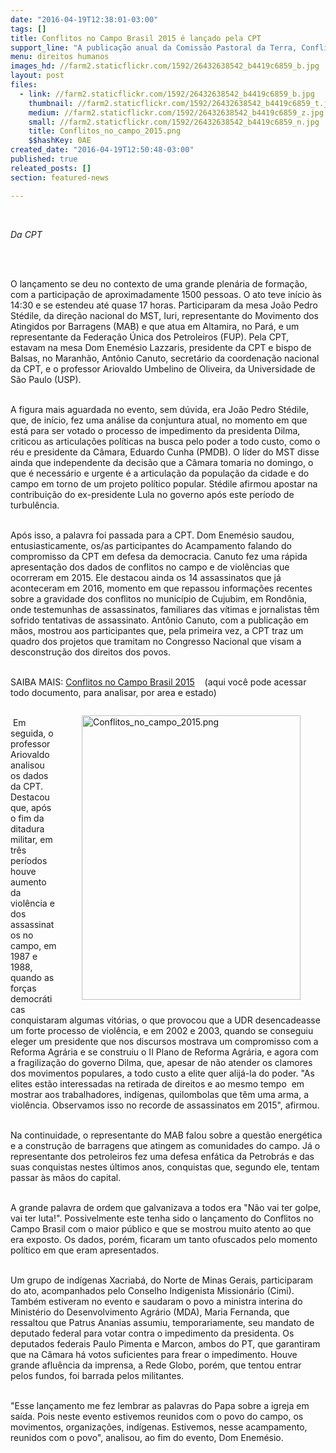 ```yaml
---
date: "2016-04-19T12:38:01-03:00"
tags: []
title: Conflitos no Campo Brasil 2015 é lançado pela CPT
support_line: "A publicação anual da Comissão Pastoral da Terra, Conflitos no Campo Brasil 2015, foi lançada na última sexta-feira (15) em ato no Acampamento Nacional pela Democracia e Contra o Golpe, em frente ao Estádio Mané Garrincha, em Brasília."
menu: direitos humanos
images_hd: //farm2.staticflickr.com/1592/26432638542_b4419c6859_b.jpg
layout: post
files:
  - link: //farm2.staticflickr.com/1592/26432638542_b4419c6859_b.jpg
    thumbnail: //farm2.staticflickr.com/1592/26432638542_b4419c6859_t.jpg
    medium: //farm2.staticflickr.com/1592/26432638542_b4419c6859_z.jpg
    small: //farm2.staticflickr.com/1592/26432638542_b4419c6859_n.jpg
    title: Conflitos_no_campo_2015.png
    $$hashKey: 0AE
created_date: "2016-04-19T12:50:48-03:00"
published: true
releated_posts: []
section: featured-news

---
```

<p>&nbsp;</p>

<p><em>Da CPT</em></p>

<p>&nbsp;</p>

<p><br />
O lan&ccedil;amento se deu no contexto de uma grande plen&aacute;ria de forma&ccedil;&atilde;o, com a participa&ccedil;&atilde;o de aproximadamente 1500 pessoas. O ato teve in&iacute;cio &agrave;s 14:30 e se estendeu at&eacute; quase 17 horas. Participaram da mesa Jo&atilde;o Pedro St&eacute;dile, da dire&ccedil;&atilde;o nacional do MST, Iuri, representante do Movimento dos Atingidos por Barragens (MAB) e que atua em Altamira, no Par&aacute;, e um representante da Federa&ccedil;&atilde;o &Uacute;nica dos Petroleiros (FUP). Pela CPT, estavam na mesa Dom Enem&eacute;sio Lazzaris, presidente da CPT e bispo de Balsas, no Maranh&atilde;o, Ant&ocirc;nio Canuto, secret&aacute;rio da coordena&ccedil;&atilde;o nacional da CPT, e o professor Ariovaldo Umbelino de Oliveira, da Universidade de S&atilde;o Paulo (USP).</p>

<p><br />
A figura mais aguardada no evento, sem d&uacute;vida, era Jo&atilde;o Pedro St&eacute;dile, que, de in&iacute;cio, fez uma an&aacute;lise da conjuntura atual, no momento em que est&aacute; para ser votado o processo de impedimento da presidenta Dilma, criticou as articula&ccedil;&otilde;es pol&iacute;ticas na busca pelo poder a todo custo, como o r&eacute;u e presidente da C&acirc;mara, Eduardo Cunha (PMDB). O l&iacute;der do MST disse ainda que independente da decis&atilde;o que a C&acirc;mara tomaria&nbsp;no domingo, o que &eacute; necess&aacute;rio e urgente &eacute; a articula&ccedil;&atilde;o da popula&ccedil;&atilde;o da cidade e do campo em torno de um projeto pol&iacute;tico popular. St&eacute;dile afirmou apostar na contribui&ccedil;&atilde;o do ex-presidente Lula no governo ap&oacute;s este per&iacute;odo de turbul&ecirc;ncia.</p>

<p><br />
Ap&oacute;s isso, a palavra foi passada para a CPT. Dom Enem&eacute;sio saudou, entusiasticamente, os/as participantes do Acampamento falando do compromisso da CPT em defesa da democracia. Canuto fez uma r&aacute;pida apresenta&ccedil;&atilde;o dos dados de conflitos no campo e de viol&ecirc;ncias que ocorreram em 2015. Ele destacou ainda os 14 assassinatos que j&aacute; aconteceram em 2016, momento em que repassou informa&ccedil;&otilde;es recentes sobre a gravidade dos conflitos no munic&iacute;pio de Cujubim, em Rond&ocirc;nia, onde testemunhas de assassinatos, familiares das v&iacute;timas e jornalistas t&ecirc;m sofrido tentativas de assassinato. Ant&ocirc;nio Canuto, com a publica&ccedil;&atilde;o em m&atilde;os, mostrou aos participantes que, pela primeira vez, a CPT traz um quadro dos projetos que tramitam no Congresso Nacional que visam a desconstru&ccedil;&atilde;o dos direitos dos povos.</p>

<p><br />
SAIBA MAIS: <a href="http://www.cptnacional.org.br/index.php/publicacoes-2/destaque/3175-conflitos-no-campo-brasil-2015">Conflitos no Campo Brasil 2015</a> &nbsp; &nbsp;(aqui voc&ecirc;&nbsp;pode acessar todo documento, para analisar, por area e estado)</p>

<figure class="image" style="float:right"><img alt="Conflitos_no_campo_2015.png" height="455" src="//farm2.staticflickr.com/1592/26432638542_b4419c6859_b.jpg" width="350" />
<figcaption></figcaption>
</figure>

<p><br />
&nbsp;Em seguida, o professor Ariovaldo analisou os dados da CPT. Destacou que, ap&oacute;s o fim da ditadura militar, em tr&ecirc;s per&iacute;odos houve aumento da viol&ecirc;ncia e dos assassinatos no campo, em 1987 e 1988, quando as for&ccedil;as democr&aacute;ticas conquistaram algumas vit&oacute;rias, o que provocou que a UDR desencadeasse um forte processo de viol&ecirc;ncia, e em 2002 e 2003, quando se conseguiu eleger um presidente que nos discursos mostrava um compromisso com a Reforma Agr&aacute;ria e se construiu o II Plano de Reforma Agr&aacute;ria, e agora com a fragiliza&ccedil;&atilde;o do governo Dilma, que, apesar de n&atilde;o atender os clamores dos movimentos populares, a todo custo a elite quer alij&aacute;-la do poder. &quot;As elites est&atilde;o interessadas na retirada de direitos e ao mesmo tempo &nbsp;em mostrar aos trabalhadores, ind&iacute;genas, quilombolas que t&ecirc;m uma arma, a viol&ecirc;ncia. Observamos isso no recorde de assassinatos em 2015&quot;, afirmou.</p>

<p><br />
Na continuidade, o representante do MAB falou sobre a quest&atilde;o energ&eacute;tica e a constru&ccedil;&atilde;o de barragens que atingem as comunidades do campo. J&aacute; o representante dos petroleiros fez uma defesa enf&aacute;tica da Petrobr&aacute;s e das suas conquistas nestes &uacute;ltimos anos, conquistas que, segundo ele, tentam passar &agrave;s m&atilde;os do capital.</p>

<p><br />
A grande palavra de ordem que galvanizava a todos era &quot;N&atilde;o vai ter golpe, vai ter luta!&quot;. Possivelmente este tenha sido o lan&ccedil;amento do Conflitos no Campo Brasil com o maior p&uacute;blico e que se mostrou muito atento ao que era exposto. Os dados, por&eacute;m, ficaram um tanto ofuscados pelo momento pol&iacute;tico em que eram apresentados.</p>

<p><br />
Um grupo de ind&iacute;genas Xacriab&aacute;, do Norte de Minas Gerais, participaram do ato, acompanhados pelo Conselho Indigenista Mission&aacute;rio (Cimi). Tamb&eacute;m estiveram no evento e saudaram o povo a ministra interina do Minist&eacute;rio do Desenvolvimento Agr&aacute;rio (MDA), Maria Fernanda, que ressaltou que Patrus Ananias assumiu, temporariamente, seu mandato de deputado federal para votar contra o impedimento da presidenta. Os deputados federais Paulo Pimenta e Marcon, ambos do PT, que garantiram que na C&acirc;mara h&aacute; votos suficientes para frear o impedimento. Houve grande aflu&ecirc;ncia da imprensa, a Rede Globo, por&eacute;m, que tentou entrar pelos fundos, foi barrada pelos militantes.</p>

<p><br />
&quot;Esse lan&ccedil;amento me fez lembrar as palavras do Papa sobre a igreja em sa&iacute;da. Pois neste evento estivemos reunidos com o povo do campo, os movimentos, organiza&ccedil;&otilde;es, ind&iacute;genas. Estivemos, nesse acampamento, reunidos com o povo&quot;, analisou, ao fim do evento, Dom Enem&eacute;sio.</p>
